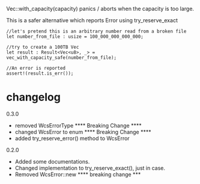 Vec::with_capacity(capacity) panics / aborts when the capacity is too large.

This is a safer alternative which reports Error using try_reserve_exact

```
//let's pretend this is an arbitrary number read from a broken file
let number_from_file : usize = 100_000_000_000_000;

//try to create a 100TB Vec
let result : Result<Vec<u8>, _> = vec_with_capacity_safe(number_from_file);

//An error is reported
assert!(result.is_err());
```


# changelog


0.3.0
- removed WcsErrorType **** Breaking Change ****
- changed WcsError to enum **** Breaking Change ****
- added try_reserve_error() method to WcsError

0.2.0

- Added some documentations.
- Changed implementation to try_reserve_exact(), just in case.
- Removed WcsError::new   **** breaking change ***